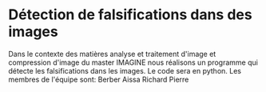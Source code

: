 # Détection de falsifications dans des images

Dans le contexte des matières analyse et traitement d'image et compression d'image du master IMAGINE nous réalisons un programme qui détecte les falsifications dans les images.
Le code sera en python.
Les membres de l'équipe sont:
Berber Aissa
Richard Pierre
